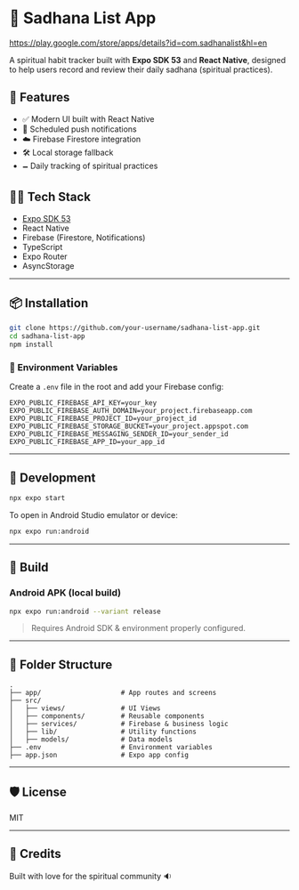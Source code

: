 # 📱 Sadhana List App

https://play.google.com/store/apps/details?id=com.sadhanalist&hl=en

A spiritual habit tracker built with **Expo SDK 53** and **React Native**, designed to help users record and review their daily sadhana (spiritual practices).

## 🚀 Features

- ✅ Modern UI built with React Native
- 🔔 Scheduled push notifications
- ☁️ Firebase Firestore integration
- 🛠 Local storage fallback
- 🗕 Daily tracking of spiritual practices

## 🧑‍💻 Tech Stack

- [Expo SDK 53](https://docs.expo.dev/)
- React Native
- Firebase (Firestore, Notifications)
- TypeScript
- Expo Router
- AsyncStorage

---

## 📦 Installation

```bash
git clone https://github.com/your-username/sadhana-list-app.git
cd sadhana-list-app
npm install
```

### 🔐 Environment Variables

Create a `.env` file in the root and add your Firebase config:

```env
EXPO_PUBLIC_FIREBASE_API_KEY=your_key
EXPO_PUBLIC_FIREBASE_AUTH_DOMAIN=your_project.firebaseapp.com
EXPO_PUBLIC_FIREBASE_PROJECT_ID=your_project_id
EXPO_PUBLIC_FIREBASE_STORAGE_BUCKET=your_project.appspot.com
EXPO_PUBLIC_FIREBASE_MESSAGING_SENDER_ID=your_sender_id
EXPO_PUBLIC_FIREBASE_APP_ID=your_app_id
```

---

## 🧪 Development

```bash
npx expo start
```

To open in Android Studio emulator or device:

```bash
npx expo run:android
```

---

## 📱 Build

### Android APK (local build)

```bash
npx expo run:android --variant release
```

> Requires Android SDK & environment properly configured.

---

## 📁 Folder Structure

```
.
├── app/                    # App routes and screens
├── src/
│   ├── views/              # UI Views
│   ├── components/         # Reusable components
│   ├── services/           # Firebase & business logic
│   ├── lib/                # Utility functions
│   ├── models/             # Data models
├── .env                    # Environment variables
├── app.json                # Expo app config
```

---

## 🛡️ License

MIT

---

## 🙏 Credits

Built with love for the spiritual community 🔉
